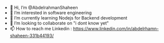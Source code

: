 - 👋 Hi, I’m @AbdelrahmanShaheen
- 👀 I’m interested in software engineering
- 🌱 I’m currently learning Nodejs for Backend development
- 💞️ I’m looking to collaborate on "i dont know yet"
- 📫 How to reach me 
Linkedin : https://www.linkedin.com/in/abdelrhamn-shaheen-331b44193/


<!---
AbdelrahmanShaheen/AbdelrahmanShaheen is a ✨ special ✨ repository because its `README.md` (this file) appears on your GitHub profile.
You can click the Preview link to take a look at your changes.
--->
